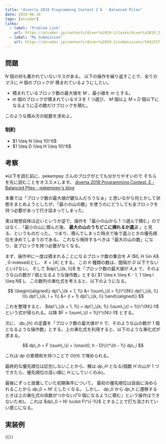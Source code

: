 ```yaml
---
title: "diverta 2019 Programming Contest 2 E - Balanced Piles"
date: 2019-06-16
tags: [atcoder]
links:
  - label: "Problem Link"
    url: https://atcoder.jp/contests/diverta2019-2/tasks/diverta2019_2_e
  - label: "My Submission"
    url: https://atcoder.jp/contests/diverta2019-2/submissions/5942337
---
```


## 問題

$N$ 個の何も置かれていないマスがある。
以下の操作を繰り返すことで、全てのマスに $H$ 個のブロックが
積まれているようにしたい。

- 積まれているブロック数の最大値を $M$ 、最小値を $m$ とする。
- $m$ 個のブロックが積まれているマスを 1 つ選び、 $M$ 個以上 $M + D$ 個以下になるように正の数だけブロックを積む。

このような積み方の総数を求めよ。

### 制約

- $1 \\leq N \\leq 10\^6$
- $1 \\leq D \\leq H \\leq 10\^6$

## 考察

※以下を読む前に、pekempey さんのブログがとても分かりやすいので
そちらを先に読むことをオススメします。
[diverta 2019 Programming Contest\. E \- Balanced Piles \- pekempey's blog](https://pekempey.hatenablog.com/entry/2019/06/16/002247)

本番では「ブロック数の最大値が鍵なんだろうなぁ」と思いながら何とかして状態をまとめようとしたが、「最小の山の数」を使うのにどうしても全ブロックを持つ必要があって行き詰まってしまった。

実は発想自体は近いというか逆で、操作を「最小の山から 1 つ選んで積む」のではなく、「最小の山に積んだ後、 **最大の山のうちどこに挿れるか選ぶ** 」と見る、というものだった。
つまり、積んでしまった時点で後で選ぶときの優先順位を決めてしまうのである。
これなら保持するべきは「最大の山の数」になり、全ブロックを持つ必要がなくなる。

まず、操作中に一度は積まれることになるブロック数の集合を $A$ ($0, H \\in A$ , 0-indexed)とし、 $K = |A|$ とする。
この $K$ 種類の数は、間隔が $D$ 以下でないといけない。
そして $dp\'\_\{k, l\}$ を「ブロック数の最大値が $A\_k$ で、そのような山の数が $l$ 個となるような操作数」とする( $1 \\leq k \\leq K - 1, 1 \\leq l \\leq N$ )。
この数列の漸化式を考えると、以下のようになる。

$$
\\begin\{aligned\}
dp\'\_\{k + 1, 1\} &= \\sum\_\{l = 1\}\^\{N\} dp\'\_\{k, l\}  \\\\
dp\'\_\{k, l + 1\} &= (l + 1) dp\'\_\{k, l\}
\\end\{aligned\}
$$

これを整理すると、 $dp\'\_\{k + 1, 1\} = dp\'\_\{k, 1\} \\sum\_\{l = 1\}\^\{N\} l!$ という式が得られる。以降 $F = \\sum\_\{l = 1\}\^\{N\} l!$ とする。

次に、 $dp\_\{h\}$ の定義を「ブロック数の最大値が $h$ で、そのような山の数が 1 個となるような操作数」とする。上の漸化式を利用すると、以下のような漸化式が求まる。

$$
dp\_h = F \\sum\_\{i = \\max(0, h - D)\}\^\{h - 1\} dp\_i
$$

これは $dp$ の累積和を持つことで $O(H)$ で埋められる。

最終的な優先順位は区別しないことから、解は $dp\_H$ となる(個数 $H$ の山が 1 つできたら、優先順位の高い順に $H$ にしていくのみ)。

最後にずっと放置していた初期条件について。
最初の優先順位は自由に決められることから $dp\_0 = N!$ としたくなる。
しかし、 $dp\_0$ から $dp\_h$ に遷移するときは上の漸化式の係数がつかない(「0 個になるように積む」という操作はできないため)。
これは $dp\_0 = N! \\cdot F\^\{-1\}$ とすることで打ち消されていい感じになる。

## 実装例

{{<code file="0.cpp" language="cpp">}}

